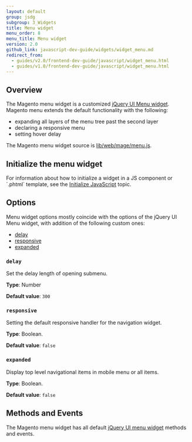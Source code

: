 ```yaml
---
layout: default
group: jsdg
subgroup: 3_Widgets
title: Menu widget
menu_order: 8
menu_title: Menu widget
version: 2.0
github_link: javascript-dev-guide/widgets/widget_menu.md
redirect_from:
  - guides/v2.0/frontend-dev-guide/javascript/widget_menu.html
  - guides/v1.0/frontend-dev-guide/javascript/widget_menu.html
---
```

<h2>Overview</h2>

The Magento menu widget is a customized <a href="http://api.jqueryui.com/menu/" target="_blank">jQuery UI Menu widget</a>. Magento menu extends the default functionality with the following:
<ul>
<li>expanding all layers of the menu tree past the second layer</li>
<li>declaring a responsive menu</li>
<li>setting hover delay</li>
</ul>
The Magento menu widget source is <a href="{{site.mage2000url}}lib/web/mage/menu.js" target="_blank">lib/web/mage/menu.js</a>.

<h2 id="menu_init">Initialize the menu widget</h2>
For information about how to initialize a widget in a JS component or `.phtml` template, see the <a href="{{page.baseurl}}javascript-dev-guide/javascript/js_init.html" target="_blank">Initialize JavaScript</a> topic.

<h2 id="menu_options">Options</h2>
Menu widget options mostly coincide with the options of the jQuery UI Menu widget, with addition of the following custom ones:
<ul>

<li><a href="#m_delay">delay</a></li>
<li><a href="#m_responsive">responsive</a></li>
<li><a href="#m_expanded">expanded</a></li>


</ul>

<h3 id="m_delay"><code>delay</code></h3>
Set the delay length of opening submenu.

**Type**: Number

**Default value**: `300`

<h3 id="m_responsive"><code>responsive</code></h3>
Setting the default responsive handler for the navigation widget.

**Type**: Boolean.

**Default value**: `false`

<h3 id="m_expanded"><code>expanded</code></h3>
Display top level navigational items in mobile menu or all items.

**Type**: Boolean.

**Default value**: `false`


<h2 id="menu_methods">Methods and Events</h2>
The Magento menu widget has all default <a href="http://api.jqueryui.com/menu/" target="_blank">jQuery UI menu widget</a> methods and events.




